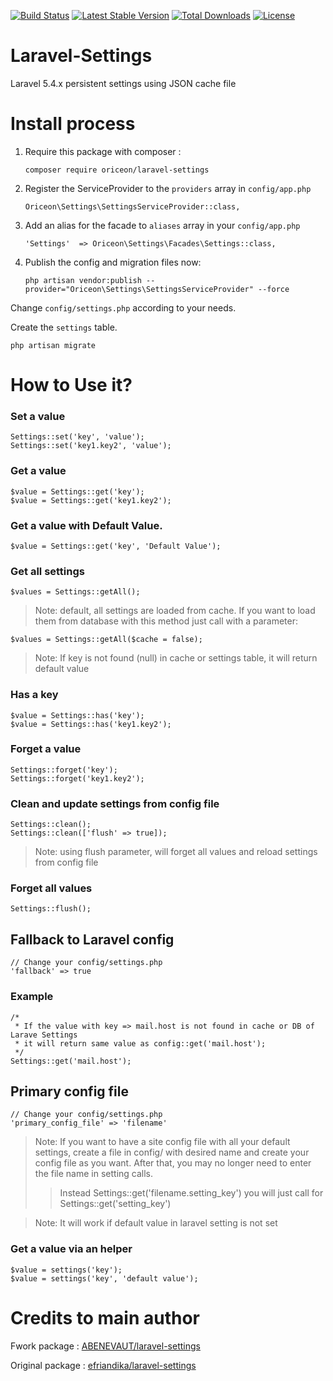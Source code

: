 [![Build Status](https://travis-ci.org/oriceon/laravel-settings.svg?branch=master)](https://travis-ci.org/oriceon/laravel-settings)
[![Latest Stable Version](https://poser.pugx.org/oriceon/laravel-settings/v/stable.svg)](https://packagist.org/packages/oriceon/laravel-settings)
[![Total Downloads](https://poser.pugx.org/oriceon/laravel-settings/downloads.svg)](https://packagist.org/packages/oriceon/laravel-settings)
[![License](https://poser.pugx.org/oriceon/laravel-settings/license.svg)](https://packagist.org/packages/oriceon/laravel-settings)

# Laravel-Settings

Laravel 5.4.x persistent settings using JSON cache file

# Install process

1. Require this package with composer :

    `composer require oriceon/laravel-settings`

2. Register the ServiceProvider to the `providers` array in `config/app.php`

    `Oriceon\Settings\SettingsServiceProvider::class,`

3. Add an alias for the facade to `aliases` array in  your `config/app.php`

    `'Settings'  => Oriceon\Settings\Facades\Settings::class,`

4. Publish the config and migration files now:

    `php artisan vendor:publish --provider="Oriceon\Settings\SettingsServiceProvider" --force`

Change `config/settings.php` according to your needs.

Create the `settings` table.

    php artisan migrate

# How to Use it?

### Set a value

    Settings::set('key', 'value');
    Settings::set('key1.key2', 'value');

### Get a value

    $value = Settings::get('key');
    $value = Settings::get('key1.key2');

### Get a value with Default Value.

    $value = Settings::get('key', 'Default Value');

### Get all settings

    $values = Settings::getAll();

> Note: default, all settings are loaded from cache. If you want to load them from database with this method just call with a parameter:
 
    $values = Settings::getAll($cache = false);

> Note: If key is not found (null) in cache or settings table, it will return default value

### Has a key

    $value = Settings::has('key');
    $value = Settings::has('key1.key2');

### Forget a value

    Settings::forget('key');
    Settings::forget('key1.key2');

### Clean and update settings from config file

    Settings::clean();
    Settings::clean(['flush' => true]);
> Note: using flush parameter, will forget all values and reload settings from config file

### Forget all values

    Settings::flush();

## Fallback to Laravel config

    // Change your config/settings.php
    'fallback' => true

### Example

    /*
     * If the value with key => mail.host is not found in cache or DB of Larave Settings
     * it will return same value as config::get('mail.host');
     */
    Settings::get('mail.host');
    
## Primary config file

    // Change your config/settings.php
    'primary_config_file' => 'filename'

> Note: If you want to have a site config file with all your default settings, create a file in config/ with desired name and create your config file as you want.
 After that, you may no longer need to enter the file name in setting calls.
 >> Instead Settings::get('filename.setting_key') you will just call for Settings::get('setting_key')

> Note: It will work if default value in laravel setting is not set

### Get a value via an helper

    $value = settings('key');
    $value = settings('key', 'default value');

# Credits to main author

Fwork package : [ABENEVAUT/laravel-settings](https://github.com/ABENEVAUT/laravel-settings)

Original package : [efriandika/laravel-settings](https://github.com/efriandika/laravel-settings)
